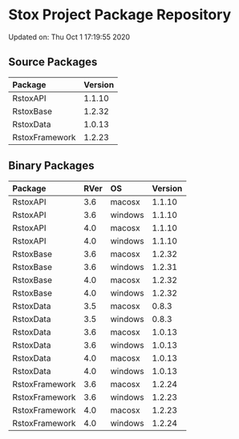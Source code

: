 # Stox Project Package Repository


Updated on: Thu Oct  1 17:19:55 2020
## Source Packages

|Package        |Version |
|:--------------|:-------|
|RstoxAPI       |1.1.10  |
|RstoxBase      |1.2.32  |
|RstoxData      |1.0.13  |
|RstoxFramework |1.2.23  |

## Binary Packages

|Package        |RVer |OS      |Version |
|:--------------|:----|:-------|:-------|
|RstoxAPI       |3.6  |macosx  |1.1.10  |
|RstoxAPI       |3.6  |windows |1.1.10  |
|RstoxAPI       |4.0  |macosx  |1.1.10  |
|RstoxAPI       |4.0  |windows |1.1.10  |
|RstoxBase      |3.6  |macosx  |1.2.32  |
|RstoxBase      |3.6  |windows |1.2.31  |
|RstoxBase      |4.0  |macosx  |1.2.32  |
|RstoxBase      |4.0  |windows |1.2.32  |
|RstoxData      |3.5  |macosx  |0.8.3   |
|RstoxData      |3.5  |windows |0.8.3   |
|RstoxData      |3.6  |macosx  |1.0.13  |
|RstoxData      |3.6  |windows |1.0.13  |
|RstoxData      |4.0  |macosx  |1.0.13  |
|RstoxData      |4.0  |windows |1.0.13  |
|RstoxFramework |3.6  |macosx  |1.2.24  |
|RstoxFramework |3.6  |windows |1.2.23  |
|RstoxFramework |4.0  |macosx  |1.2.23  |
|RstoxFramework |4.0  |windows |1.2.24  |
